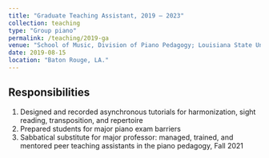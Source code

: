 ```yaml
---
title: "Graduate Teaching Assistant, 2019 – 2023"
collection: teaching
type: "Group piano"
permalink: /teaching/2019-ga
venue: "School of Music, Division of Piano Pedagogy; Louisiana State University, Louisiana "
date: 2019-08-15
location: "Baton Rouge, LA."
---
```


Responsibilities
------
1. Designed and recorded asynchronous tutorials for harmonization, sight reading, transposition, and repertoire
2. Prepared students for major piano exam barriers
3. Sabbatical substitute for major professor: managed, trained, and mentored peer teaching 	assistants in the piano pedagogy, Fall 2021

